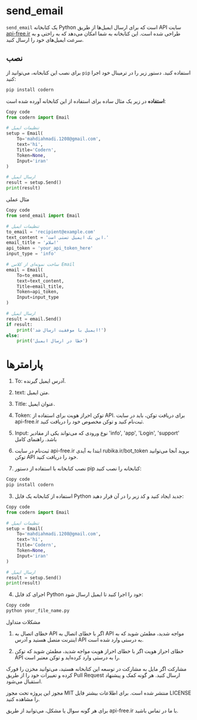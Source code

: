 # send_email

`send_email` یک کتابخانه Python است که برای ارسال ایمیل‌ها از طریق API سایت [api-free.ir](https://api-free.ir) طراحی شده است. این کتابخانه به شما امکان می‌دهد که به راحتی و به سرعت ایمیل‌های خود را ارسال کنید.

## نصب

برای نصب این کتابخانه، می‌توانید از `pip` استفاده کنید. دستور زیر را در ترمینال خود اجرا کنید:

```bash
pip install codern
```
**استفاده**
در زیر یک مثال ساده برای استفاده از این کتابخانه آورده شده است:

```python
Copy code
from codern import Email

# تنظیمات ایمیل
setup = Email(
    To='mahdiahmadi.1208@gmail.com',
    text='hi',
    Title='Codern',
    Token=None,
    Input='iran'
)

# ارسال ایمیل
result = setup.Send()
print(result)
```
مثال عملی
```python
Copy code
from send_email import Email

# تنظیمات ایمیل
to_email = 'recipient@example.com'
text_content = 'این یک ایمیل تستی است.'
email_title = 'سلام!'
api_token = 'your_api_token_here'
input_type = 'info'

# ساخت نمونه‌ای از کلاس Email
email = Email(
    To=to_email,
    text=text_content,
    Title=email_title,
    Token=api_token,
    Input=input_type
)

# ارسال ایمیل
result = email.Send()
if result:
    print('ایمیل با موفقیت ارسال شد!')
else:
    print('خطا در ارسال ایمیل')

```
# پارامترها
1. To: آدرس ایمیل گیرنده.
2. text: متن ایمیل.
3. Title: عنوان ایمیل.
4. Token: توکن احراز هویت برای استفاده از API. برای دریافت توکن، باید در سایت api-free.ir ثبت‌نام کنید و توکن مخصوص خود را دریافت کنید.
5. Input: نوع ورودی که می‌تواند یکی از مقادیر 'info', 'app', 'Login', 'support' باشد.
راهنمای کامل
1. ثبت‌نام در سایت api-free.ir
ابتدا به آیدی rubika.ir/bot_token بروید آنجا می‌توانید توکن API خود را دریافت کنید.

2. نصب کتابخانه
با استفاده از دستور pip کتابخانه را نصب کنید:

```bash
Copy code
pip install codern
```
3. استفاده از کتابخانه
یک فایل Python جدید ایجاد کنید و کد زیر را در آن قرار دهید:

```python
Copy code
from codern import Email

# تنظیمات ایمیل
setup = Email(
    To='mahdiahmadi.1208@gmail.com',
    text='hi',
    Title='Codern',
    Token=None,
    Input='iran'
)

# ارسال ایمیل
result = setup.Send()
print(result)
```
4. اجرای کد
فایل Python خود را اجرا کنید تا ایمیل ارسال شود:

```bash
Copy code
python your_file_name.py
```
مشکلات متداول
1. خطای اتصال به API
اگر با خطای اتصال به API مواجه شدید، مطمئن شوید که به اینترنت متصل هستید و آدرس API به درستی وارد شده است.

2. خطای احراز هویت
اگر با خطای احراز هویت مواجه شدید، مطمئن شوید که توکن API را به درستی وارد کرده‌اید و توکن معتبر است.

مشارکت
اگر مایل به مشارکت در توسعه این کتابخانه هستید، می‌توانید مخزن را فورک کرده و تغییرات خود را از طریق Pull Request ارسال کنید. هر گونه کمک و پیشنهاد استقبال می‌شود.

مجوز
این پروژه تحت مجوز MIT منتشر شده است. برای اطلاعات بیشتر فایل LICENSE را مشاهده کنید.

برای هر گونه سوال یا مشکل، می‌توانید از طریق api-free.ir با ما در تماس باشید.
